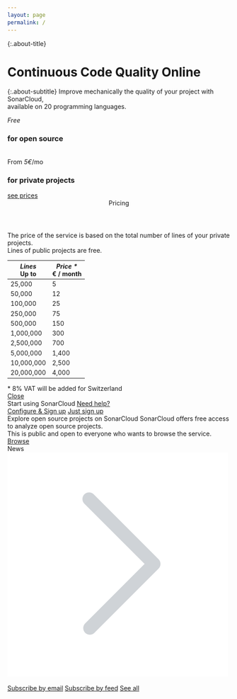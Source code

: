 ```yaml
---
layout: page
permalink: /
---
```

{:.about-title}
# Continuous Code Quality Online

{:.about-subtitle}
Improve mechanically the quality of your project with SonarCloud,<br/>
available on 20 programming languages.

<div class="about about-price-tiers">
    <div class="about-price-tier">
        <em>Free</em>
        <h3>for open source</h3>
        <span>&nbsp;</span>
    </div>
    <div class="about-price-tier">
        <span>From <em>5&euro;</em>/mo</span>
        <h3>for private projects</h3>
        <a href="#" id="see-prices">see prices</a>
    </div>
</div>

<div id="prices">
    <header>Pricing</header>
    <section>
        The price of the service is based on the total number of lines of your private projects.<br/>
        Lines of public projects are free.
        <table>
            <thead>
                <tr>
                    <th>
                        <em>Lines</em>
                        <br/>
                        <span class="remark">Up to</span>
                    </th>
                    <th>
                        <em>Price *</em>
                        <br/>
                        <span class="remark">&euro; / month</span>
                    </th>
                </tr>
            </thead>
            <tbody>
                <tr>
                    <td>25,000</td>
                    <td>5</td>
                </tr>
                <tr>
                    <td>50,000</td>
                    <td>12</td>
                </tr>
                <tr>
                    <td>100,000</td>
                    <td>25</td>
                </tr>
                <tr>
                    <td>250,000</td>
                    <td>75</td>
                </tr>
                <tr>
                    <td>500,000</td>
                    <td>150</td>
                </tr>
                <tr>
                    <td>1,000,000</td>
                    <td>300</td>
                </tr>
                <tr>
                    <td>2,500,000</td>
                    <td>700</td>
                </tr>
                <tr>
                    <td>5,000,000</td>
                    <td>1,400</td>
                </tr>
                <tr>
                    <td>10,000,000</td>
                    <td>2,500</td>
                </tr>
                <tr>
                    <td>20,000,000</td>
                    <td>4,000</td>
                </tr>
            </tbody>
        </table>
        <span class="remark">* 8% VAT will be added for Switzerland</span>
    </section>
    <footer>
        <a href="#" id="close-prices">Close</a>
    </footer>
</div>

<div class="about about-start">
    <div class="about-start-using">
        <span>Start using SonarCloud</span>
        <a href="/contact">Need help?</a>
    </div>
    <div class="about-start-signup">
        <a class="btn" href="/get-started">Configure &amp; Sign up</a>
        <a href="{{ site.service_url }}/sessions/new">Just sign up</a>
    </div>
</div>

<script src="js/jquery.js"></script>
<script src="js/jquery-ui.min.js"></script>
<script>
$(function() {
    $('#see-prices').click(function() {
        $('#prices').dialog({
            modal: true
            , minWidth: 650
            , dialogClass: 'no-close'
        });
    });
    $('#close-prices').click(function() {
        $('#prices').dialog('close');
    });
});
</script>

<div class="about about-explore">
    <span class="explore">Explore open source projects on SonarCloud</span>
    <span class="explore-sub">
        SonarCloud offers free access to analyze open source projects.<br/>
        This is public and open to everyone who wants to browse the service.
    </span>
    <span class="explore-sub">
        <a href="{{ site.service_url }}/projects" class="btn btn-explore">Browse</a>
    </span>
</div>

<div class="about-news about">
<span class="about-news-news">News<img src="images/chevron-right-300.svg" alt="news"/></span>

<a href="http://feedburner.google.com/fb/a/mailverify?uri=NewsSonarCloud&amp;loc=en_US">Subscribe by email</a>
<a href="http://feeds.feedburner.com/NewsSonarCloud">Subscribe by feed</a>
<a href="/news">See all</a>
</div>
